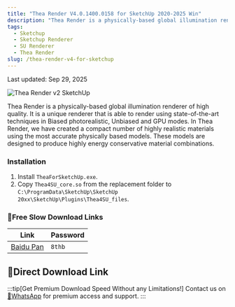 ```yaml
---
title: "Thea Render V4.0.1400.0158 for SketchUp 2020-2025 Win"
description: "Thea Render is a physically-based global illumination renderer of high quality, perfect for interior and architectural rendering."
tags:
  - Sketchup
  - Sketchup Renderer
  - SU Renderer
  - Thea Render
slug: /thea-render-v4-for-sketchup
---
```


Last updated: Sep 29, 2025

![Thea Render v2 SketchUp](https://www.gfxcamp.com/wp-content/uploads/2018/11/Thea-Render-v2-SketchUp.jpg)

Thea Render is a physically-based global illumination renderer of high quality. It is a unique renderer that is able to render using state-of-the-art techniques in Biased photorealistic, Unbiased and GPU modes. In Thea Render, we have created a compact number of highly realistic materials using the most accurate physically based models. These models are designed to produce highly energy conservative material combinations.

### Installation

1.  Install `TheaForSketchUp.exe`.
2.  Copy `Thea4SU_core.so` from the replacement folder to `C:\ProgramData\SketchUp\SketchUp 20xx\SketchUp\Plugins\Thea4SU_files`.

### 🐌Free Slow Download Links

| Link                                                              | Password |
| ----------------------------------------------------------------- | -------- |
| [Baidu Pan](https://pan.baidu.com/s/1vu2dBIHyjVh54nj--zukJA?pwd=8thb) | `8thb`   |

## 🚀Direct Download Link
:::tip[Get Premium Download Speed Without any Limitations!]
Contact us on [💬WhatsApp](https://wa.me/+8613237610083) for premium  access and support.
:::